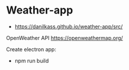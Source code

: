 # Weather-app
- https://danilkass.github.io/weather-app/src/

OpenWeather API https://openweathermap.org/
 
Create electron app:
- npm run build 
